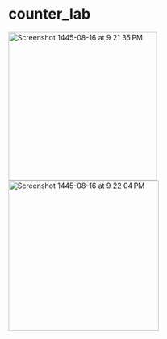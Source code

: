 # counter_lab

<img width="294" alt="Screenshot 1445-08-16 at 9 21 35 PM" src="https://github.com/maramnaif/Bloc-GetIt-Lab/assets/123784913/89170ffc-cc64-48b7-9dde-c0e52f848028">

<img width="298" alt="Screenshot 1445-08-16 at 9 22 04 PM" src="https://github.com/maramnaif/Bloc-GetIt-Lab/assets/123784913/829af0b8-535b-4d55-8a99-fb452d0bef30">
